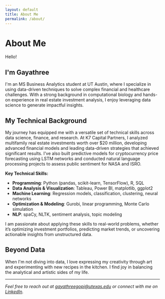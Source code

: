 ```yaml
---
layout: default
title: About Me
permalink: /about/
---
```


# About Me

Hello!

## I'm Gayathree

I'm an MS Business Analytics student at UT Austin, where I specialize in using data-driven techniques to solve complex financial and healthcare challenges. With a strong background in computational biology and hands-on experience in real estate investment analysis, I enjoy leveraging data science to generate impactful insights.

## My Technical Background

My journey has equipped me with a versatile set of technical skills across data science, finance, and research. At K7 Capital Partners, I analyzed multifamily real estate investments worth over $20 million, developing advanced financial models and leading data-driven strategies that achieved significant results. I've also built predictive models for cryptocurrency price forecasting using LSTM networks and conducted natural language processing projects to assess public sentiment for NASA and ISRO.

**Key Technical Skills:**
- **Programming**: Python (pandas, scikit-learn, TensorFlow), R, SQL
- **Data Analysis & Visualization**: Tableau, Power BI, matplotlib, ggplot2
- **Machine Learning**: Regression models, classification, clustering, neural networks
- **Optimization & Modeling**: Gurobi, linear programming, Monte Carlo simulation
- **NLP**: spaCy, NLTK, sentiment analysis, topic modeling

I am passionate about applying these skills to real-world problems, whether it’s optimizing investment portfolios, predicting market trends, or uncovering actionable insights from unstructured data.

## Beyond Data

When I'm not diving into data, I love expressing my creativity through art and experimenting with new recipes in the kitchen. I find joy in balancing the analytical and artistic sides of my life.

---

*Feel free to reach out at [gayathreegopi@utexas.edu](mailto:gayathreegopi@utexas.edu) or connect with me on [LinkedIn](https://www.linkedin.com/in/gayathreegopi/).*


